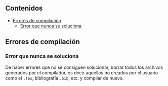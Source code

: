 ## Contenidos

- [Errores de compilación](#Errores-de-compilación)
  - [Error que nunca se soluciona](#Error-que-nunca-se-soluciona)

## Errores de compilación

### Error que nunca se soluciona

De haber errores que no se consiguen solucionar, borrar todos los archivos generados por el compilador, es decir aquellos no creados por el usuario como el `.tex`, bibliografía `.bib`, etc. y compilar de nuevo.